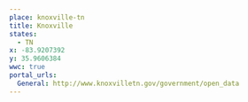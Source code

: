 ```yaml
---
place: knoxville-tn
title: Knoxville
states:
  - TN
x: -83.9207392
y: 35.9606384
wwc: true
portal_urls:
  General: http://www.knoxvilletn.gov/government/open_data
---
```

